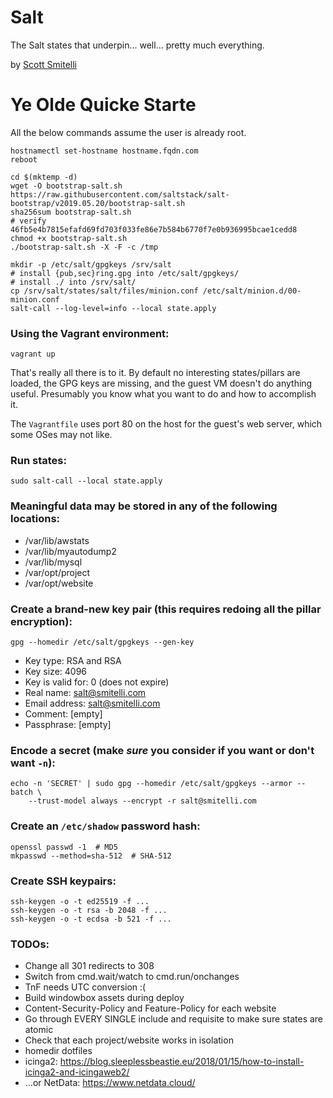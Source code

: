 Salt
====

The Salt states that underpin... well... pretty much everything.

by [Scott Smitelli](mailto:scott@smitelli.com)

Ye Olde Quicke Starte
=====================

All the below commands assume the user is already root.

    hostnamectl set-hostname hostname.fqdn.com
    reboot

    cd $(mktemp -d)
    wget -O bootstrap-salt.sh https://raw.githubusercontent.com/saltstack/salt-bootstrap/v2019.05.20/bootstrap-salt.sh
    sha256sum bootstrap-salt.sh
    # verify 46fb5e4b7815efafd69fd703f033fe86e7b584b6770f7e0b936995bcae1cedd8
    chmod +x bootstrap-salt.sh
    ./bootstrap-salt.sh -X -F -c /tmp

    mkdir -p /etc/salt/gpgkeys /srv/salt
    # install {pub,sec}ring.gpg into /etc/salt/gpgkeys/
    # install ./ into /srv/salt/
    cp /srv/salt/states/salt/files/minion.conf /etc/salt/minion.d/00-minion.conf
    salt-call --log-level=info --local state.apply

### Using the Vagrant environment:

    vagrant up

That's really all there is to it. By default no interesting states/pillars are
loaded, the GPG keys are missing, and the guest VM doesn't do anything useful.
Presumably you know what you want to do and how to accomplish it.

The `Vagrantfile` uses port 80 on the host for the guest's web server, which
some OSes may not like.

### Run states:

    sudo salt-call --local state.apply

### Meaningful data may be stored in any of the following locations:

* /var/lib/awstats
* /var/lib/myautodump2
* /var/lib/mysql
* /var/opt/project
* /var/opt/website

### Create a brand-new key pair (this requires redoing all the pillar encryption):

    gpg --homedir /etc/salt/gpgkeys --gen-key

* Key type: RSA and RSA
* Key size: 4096
* Key is valid for: 0 (does not expire)
* Real name: salt@smitelli.com
* Email address: salt@smitelli.com
* Comment: [empty]
* Passphrase: [empty]

### Encode a secret (make *sure* you consider if you want or don't want `-n`):

    echo -n 'SECRET' | sudo gpg --homedir /etc/salt/gpgkeys --armor --batch \
        --trust-model always --encrypt -r salt@smitelli.com

### Create an `/etc/shadow` password hash:

    openssl passwd -1  # MD5
    mkpasswd --method=sha-512  # SHA-512

### Create SSH keypairs:

    ssh-keygen -o -t ed25519 -f ...
    ssh-keygen -o -t rsa -b 2048 -f ...
    ssh-keygen -o -t ecdsa -b 521 -f ...

### TODOs:

* Change all 301 redirects to 308
* Switch from cmd.wait/watch to cmd.run/onchanges
* TnF needs UTC conversion :(
* Build windowbox assets during deploy
* Content-Security-Policy and Feature-Policy for each website
* Go through EVERY SINGLE include and requisite to make sure states are atomic
* Check that each project/website works in isolation
* homedir dotfiles
* icinga2: https://blog.sleeplessbeastie.eu/2018/01/15/how-to-install-icinga2-and-icingaweb2/
* ...or NetData: https://www.netdata.cloud/
